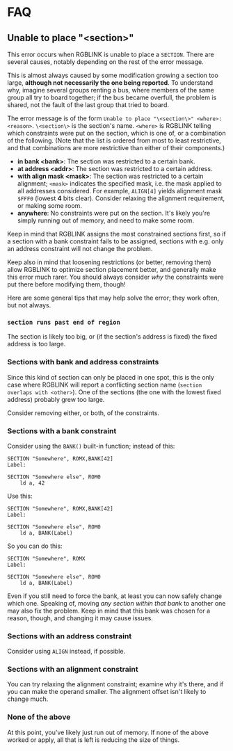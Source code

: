 # FAQ

## Unable to place "<section\>"

This error occurs when RGBLINK is unable to place a `SECTION`. There are several causes, notably depending on the rest of the error message.

This is almost always caused by some modification growing a section too large, **although not necessarily the one being reported**. To understand why, imagine several groups renting a bus, where members of the same group all try to board together; if the bus became overfull, the problem is shared, not the fault of the last group that tried to board.

The error message is of the form `Unable to place "\<section\>" <where>: <reason>`. `\<section\>` is the section's name. `<where>` is RGBLINK telling which constraints were put on the section, which is one of, or a combination of the following. (Note that the list is ordered from most to least restrictive, and that combinations are more restrictive than either of their components.)

 - **in bank &lt;bank&gt;**: The section was restricted to a certain bank.
 - **at address &lt;addr&gt;**: The section was restricted to a certain address.
 - **with align mask &lt;mask&gt;**: The section was restricted to a certain alignment; `<mask>` indicates the specified mask, i.e. the mask applied to all addresses considered. For example, `ALIGN[4]` yields alignment mask `$FFF0` (lowest **4** bits clear). Consider relaxing the alignment requirement, or making some room.
 - **anywhere**: No constraints were put on the section. It's likely you're simply running out of memory, and need to make some room.

Keep in mind that RGBLINK assigns the most constrained sections first, so if a section with a bank constraint fails to be assigned, sections with e.g. only an address constraint will not change the problem.

Keep also in mind that loosening restrictions (or better, removing them) allow RGBLINK to optimize section placement better, and generally make this error much rarer. You should always consider *why* the constraints were put there before modifying them, though!

Here are some general tips that may help solve the error; they work often, but not always.

### `section runs past end of region`

The section is likely too big, or (if the section's address is fixed) the fixed address is too large.

### Sections with bank and address constraints

Since this kind of section can only be placed in one spot, this is the only case where RGBLINK will report a conflicting section name (`section overlaps with <other>`). One of the sections (the one with the lowest fixed address) probably grew too large.

Consider removing either, or both, of the constraints.

### Sections with a bank constraint

Consider using the `BANK()` built-in function; instead of this:

```
SECTION "Somewhere", ROMX,BANK[42]
Label:

SECTION "Somewhere else", ROM0
	ld a, 42
```

Use this:

```
SECTION "Somewhere", ROMX,BANK[42]
Label:

SECTION "Somewhere else", ROM0
	ld a, BANK(Label)
```

So you can do this:

```
SECTION "Somewhere", ROMX
Label:

SECTION "Somewhere else", ROM0
	ld a, BANK(Label)
```


Even if you still need to force the bank, at least you can now safely change which one. Speaking of, moving *any section within that bank* to another one may also fix the problem. Keep in mind that this bank was chosen for a reason, though, and changing it may cause issues.

### Sections with an address constraint

Consider using `ALIGN` instead, if possible.

### Sections with an alignment constraint

You can try relaxing the alignment constraint; examine why it's there, and if you can make the operand smaller. The alignment offset isn't likely to change much.

### None of the above

At this point, you've likely just run out of memory. If none of the above worked or apply, all that is left is reducing the size of things.
